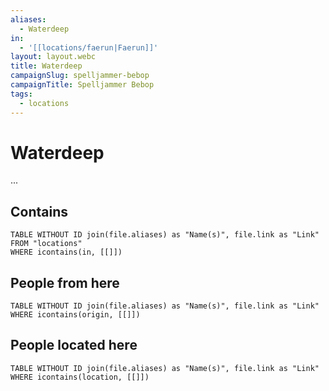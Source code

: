 ```yaml
---
aliases:
  - Waterdeep
in:
  - '[[locations/faerun|Faerun]]'
layout: layout.webc
title: Waterdeep
campaignSlug: spelljammer-bebop
campaignTitle: Spelljammer Bebop
tags:
  - locations
---
```

# Waterdeep

...

## Contains
```dataview
TABLE WITHOUT ID join(file.aliases) as "Name(s)", file.link as "Link"
FROM "locations"
WHERE icontains(in, [[]])
```

## People from here

```dataview
TABLE WITHOUT ID join(file.aliases) as "Name(s)", file.link as "Link"
WHERE icontains(origin, [[]])
```

## People located here

```dataview
TABLE WITHOUT ID join(file.aliases) as "Name(s)", file.link as "Link"
WHERE icontains(location, [[]])
```
